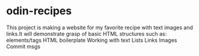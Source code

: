 # odin-recipes
This project is making a website for my favorite recipe with text images and links.It will demonstrate grasp of basic HTML structures such as:
    elements/tags
    HTML boilerplate
    Working with text
    Lists
    Links
    Images
    Commit msgs